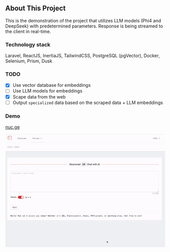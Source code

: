 ## About This Project

This is the demonstration of the project that utilizes LLM models (Phi4 and DeepSeek) with predetermined parameters.
Response is being streamed to the client in real-time.

### Technology stack

Laravel, ReactJS, InertiaJS, TailwindCSS, PostgreSQL (pgVector), Docker, Selenium, Prism, Dusk

### TODO

- [x] Use vector database for embeddings
- [ ] Use LLM models for embeddings
- [x] Scape data from the web
- [ ] Output `specialized` data based on the scraped data + LLM embeddings

### Demo

<a href="https://nuc.ge/" target="_blank">nuc.ge</a>

<a href="https://nuc.ge/" target="_blank">
    <img alt="NUC" src="resources/img/1.gif" />
</a>


